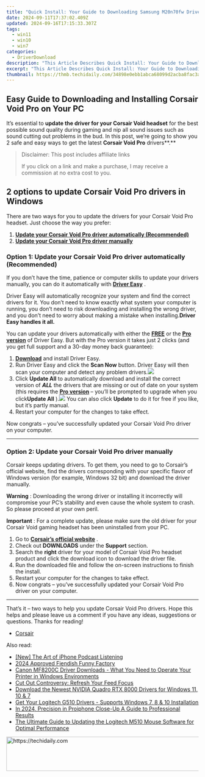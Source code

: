 ```yaml
---
title: "Quick Install: Your Guide to Downloading Samsung M20n70fw Drivers Today!"
date: 2024-09-11T17:37:02.409Z
updated: 2024-09-16T17:15:33.307Z
tags:
  - win11
  - win10
  - win7
categories:
  - DriverDownload
description: "This Article Describes Quick Install: Your Guide to Downloading Samsung M20n70fw Drivers Today!"
excerpt: "This Article Describes Quick Install: Your Guide to Downloading Samsung M20n70fw Drivers Today!"
thumbnail: https://thmb.techidaily.com/34898e0ebb1abca68099d2acba8fac3a4c33b87872f768fed60cc168fcf66601.jpg
---
```


## Easy Guide to Downloading and Installing Corsair Void Pro on Your PC

It’s essential to **update the driver for your Corsair Void headset**   for the best possible sound quality during gaming and nip all sound issues such as sound cutting out problems in the bud. In this post, we’re going to show you 2 safe and easy ways to get the latest **Corsair Void Pro**  drivers**.**

>  Disclaimer: This post includes affiliate links
>
>  If you click on a link and make a purchase, I may receive a commission at no extra cost to you.
>

## 2 options to update Corsair Void Pro drivers in Windows

 There are two ways for you to update the drivers for your Corsair Void Pro headset. Just choose the way you prefer:

1. [**Update your Corsair Void Pro driver automatically (Recommended)**](https://www.drivereasy.com/knowledge/corsair-void-drivers-download-install-for-windows-easily/#O1)
2. [**Update your Corsair Void Pro driver manually**](https://tools.techidaily.com/drivereasy/download/)

### Option 1: Update your Corsair Void Pro driver automatically (Recommended)

 If you don’t have the time, patience or computer skills to update your drivers manually, you can do it automatically with **[Driver Easy](https://tools.techidaily.com/drivereasy/download/)**  .

 Driver Easy will automatically recognize your system and find the correct drivers for it. You don’t need to know exactly what system your computer is running, you don’t need to risk downloading and installing the wrong driver, and you don’t need to worry about making a mistake when installing.**Driver Easy handles it all.**

 You can update your drivers automatically with either the **[FREE](https://tools.techidaily.com/drivereasy/download/)**  or the **[Pro version](https://tools.techidaily.com/drivereasy/download/)**  of Driver Easy. But with the Pro version it takes just 2 clicks (and you get full support and a 30-day money back guarantee):

1. [**Download**](https://tools.techidaily.com/drivereasy/download/) and install Driver Easy.
2. Run Driver Easy and click the **Scan Now** button. Driver Easy will then scan your computer and detect any problem drivers.![](https://images.drivereasy.com/wp-content/uploads/2018/12/img_5c04aae3578ee-1.jpg)
3. Click **Update All** to automatically download and install the correct version of _**ALL**_ the drivers that are missing or out of date on your system (this requires the **[Pro version](https://tools.techidaily.com/drivereasy/download/)**  – you’ll be prompted to upgrade when you click**Update All** ).![](https://images.drivereasy.com/wp-content/uploads/2018/12/img_5bfa4f05e9160.jpg) You can also click **Update**  to do it for free if you like, but it’s partly manual.
4. Restart your computer for the changes to take effect.

 Now congrats – you’ve successfully updated your Corsair Void Pro driver on your computer.

---

### Option 2: Update your Corsair Void Pro driver manually

 Corsair keeps updating drivers. To get them, you need to go to Corsair’s official website, find the drivers corresponding with your specific flavor of Windows version (for example, Windows 32 bit) and download the driver manually.

**Warning** : Downloading the wrong driver or installing it incorrectly will compromise your PC’s stability and even cause the whole system to crash. So please proceed at your own peril.

**Important** : For a complete update, please make sure the old driver for your Corsair Void gaming headset has been uninstalled from your PC.

1. Go to **[Corsair’s official website](https://tools.techidaily.com/drivereasy/download/)**  .
2. Check out **DOWNLOADS**   under the **Support**   section.
3. Search the **right**   driver for your model of Corsair Void Pro headset product and click the download icon to download the driver file.
4. Run the downloaded file and follow the on-screen instructions to finish the install.
5. Restart your computer for the changes to take effect.
6. Now congrats – you’ve successfully updated your Corsair Void Pro driver on your computer.

---

 That’s it – two ways to help you update Corsair Void Pro drivers. Hope this helps and please leave us a comment if you have any ideas, suggestions or questions. Thanks for reading!

* [Corsair](https://tools.techidaily.com/drivereasy/download/)

<ins class="adsbygoogle"
     style="display:block"
     data-ad-format="autorelaxed"
     data-ad-client="ca-pub-7571918770474297"
     data-ad-slot="1223367746"></ins>

<ins class="adsbygoogle"
     style="display:block"
     data-ad-client="ca-pub-7571918770474297"
     data-ad-slot="8358498916"
     data-ad-format="auto"
     data-full-width-responsive="true"></ins>

<span class="atpl-alsoreadstyle">Also read:</span>
<div><ul>
<li><a href="https://some-tips.techidaily.com/new-the-art-of-iphone-podcast-listening/"><u>[New] The Art of iPhone Podcast Listening</u></a></li>
<li><a href="https://some-knowledge.techidaily.com/2024-approved-fiendish-funny-factory/"><u>2024 Approved Fiendish Funny Factory</u></a></li>
<li><a href="https://win-amazing.techidaily.com/canon-mf8200c-driver-downloads-what-you-need-to-operate-your-printer-in-windows-environments/"><u>Canon MF8200C Driver Downloads - What You Need to Operate Your Printer in Windows Environments</u></a></li>
<li><a href="https://facebook.techidaily.com/cut-out-controversy-refresh-your-feed-focus/"><u>Cut Out Controversy: Refresh Your Feed Focus</u></a></li>
<li><a href="https://win-dash.techidaily.com/download-the-newest-nvidia-quadro-rtx-8000-drivers-for-windows-11-10-and-7/"><u>Download the Newest NVIDIA Quadro RTX 8000 Drivers for Windows 11, 10 & 7</u></a></li>
<li><a href="https://win-amazing.techidaily.com/get-your-logitech-g510-drivers-supports-windows-7-8-and-10-installation/"><u>Get Your Logitech G510 Drivers - Supports Windows 7, 8 & 10 Installation</u></a></li>
<li><a href="https://extra-support.techidaily.com/in-2024-precision-in-proiphone-close-up-a-guide-to-professional-results/"><u>In 2024, Precision in Proiphone Close-Up A Guide to Professional Results</u></a></li>
<li><a href="https://win-amazing.techidaily.com/the-ultimate-guide-to-updating-the-logitech-m510-mouse-software-for-optimal-performance/"><u>The Ultimate Guide to Updating the Logitech M510 Mouse Software for Optimal Performance</u></a></li>
</ul></div>

<!-- affiliate ads begin -->
<a href="https://unicoeye.pxf.io/c/5597632/2134242/18498" target="_top" id="2134242">
  <img src="//a.impactradius-go.com/display-ad/18498-2134242" border="0" alt="https://techidaily.com" width="728" height="90"/>
</a>
<img height="0" width="0" src="https://unicoeye.pxf.io/i/5597632/2134242/18498" style="position:absolute;visibility:hidden;" border="0" />
<!-- affiliate ads end -->

